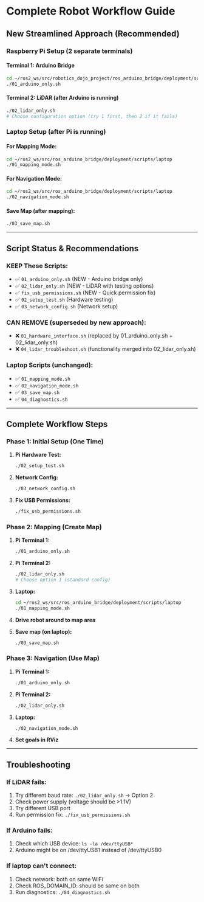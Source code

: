 # Complete Robot Workflow Guide

## New Streamlined Approach (Recommended)

### **Raspberry Pi Setup (2 separate terminals)**

#### Terminal 1: Arduino Bridge

```bash
cd ~/ros2_ws/src/robotics_dojo_project/ros_arduino_bridge/deployment/scripts/pi
./01_arduino_only.sh
```

#### Terminal 2: LiDAR (after Arduino is running)

```bash
./02_lidar_only.sh
# Choose configuration option (try 1 first, then 2 if it fails)
```

### **Laptop Setup (after Pi is running)**

#### For Mapping Mode:

```bash
cd ~/ros2_ws/src/ros_arduino_bridge/deployment/scripts/laptop
./01_mapping_mode.sh
```

#### For Navigation Mode:

```bash
cd ~/ros2_ws/src/ros_arduino_bridge/deployment/scripts/laptop
./02_navigation_mode.sh
```

#### Save Map (after mapping):

```bash
./03_save_map.sh
```

---

## Script Status & Recommendations

### **KEEP These Scripts:**

- ✅ `01_arduino_only.sh` (NEW - Arduino bridge only)
- ✅ `02_lidar_only.sh` (NEW - LiDAR with testing options)
- ✅ `fix_usb_permissions.sh` (NEW - Quick permission fix)
- ✅ `02_setup_test.sh` (Hardware testing)
- ✅ `03_network_config.sh` (Network setup)

### **CAN REMOVE (superseded by new approach):**

- ❌ `01_hardware_interface.sh` (replaced by 01_arduino_only.sh + 02_lidar_only.sh)
- ❌ `04_lidar_troubleshoot.sh` (functionality merged into 02_lidar_only.sh)

### **Laptop Scripts (unchanged):**

- ✅ `01_mapping_mode.sh`
- ✅ `02_navigation_mode.sh`
- ✅ `03_save_map.sh`
- ✅ `04_diagnostics.sh`

---

## Complete Workflow Steps

### **Phase 1: Initial Setup (One Time)**

1. **Pi Hardware Test:**

   ```bash
   ./02_setup_test.sh
   ```

2. **Network Config:**

   ```bash
   ./03_network_config.sh
   ```

3. **Fix USB Permissions:**
   ```bash
   ./fix_usb_permissions.sh
   ```

### **Phase 2: Mapping (Create Map)**

1. **Pi Terminal 1:**

   ```bash
   ./01_arduino_only.sh
   ```

2. **Pi Terminal 2:**

   ```bash
   ./02_lidar_only.sh
   # Choose option 1 (standard config)
   ```

3. **Laptop:**

   ```bash
   cd ~/ros2_ws/src/ros_arduino_bridge/deployment/scripts/laptop
   ./01_mapping_mode.sh
   ```

4. **Drive robot around to map area**

5. **Save map (on laptop):**
   ```bash
   ./03_save_map.sh
   ```

### **Phase 3: Navigation (Use Map)**

1. **Pi Terminal 1:**

   ```bash
   ./01_arduino_only.sh
   ```

2. **Pi Terminal 2:**

   ```bash
   ./02_lidar_only.sh
   ```

3. **Laptop:**

   ```bash
   ./02_navigation_mode.sh
   ```

4. **Set goals in RViz**

---

## Troubleshooting

### **If LiDAR fails:**

1. Try different baud rate: `./02_lidar_only.sh` → Option 2
2. Check power supply (voltage should be >1.1V)
3. Try different USB port
4. Run permission fix: `./fix_usb_permissions.sh`

### **If Arduino fails:**

1. Check which USB device: `ls -la /dev/ttyUSB*`
2. Arduino might be on /dev/ttyUSB1 instead of /dev/ttyUSB0

### **If laptop can't connect:**

1. Check network: both on same WiFi
2. Check ROS_DOMAIN_ID: should be same on both
3. Run diagnostics: `./04_diagnostics.sh`
